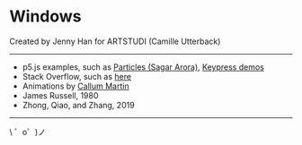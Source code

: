 Windows
=================

Created by Jenny Han for ARTSTUDI (Camille Utterback)

------------

- p5.js examples, such as [Particles (Sagar Arora)](https://p5js.org/examples/simulate-particles.html), [Keypress demos](https://editor.p5js.org/2sman/sketches/rkGp1alib)
- Stack Overflow, such as [here](https://stackoverflow.com/questions/47391462/how-to-do-transition-effects-between-two-html-pages)
- Animations by [Callum Martin](https://codepen.io/Callum-Martin/pen/aWpdGw)
- James Russell, 1980
- Zhong, Qiao, and Zhang, 2019



-------------------

\ ゜o゜)ノ
